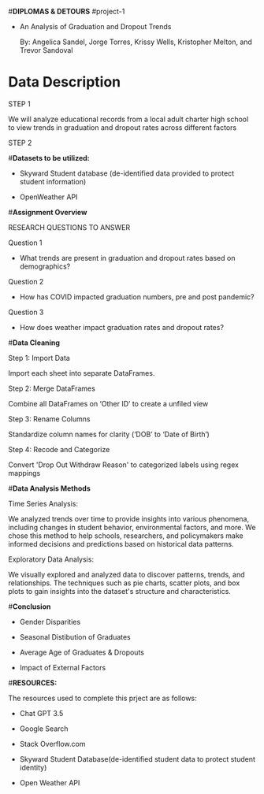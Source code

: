 #**DIPLOMAS & DETOURS**
#project-1

- An Analysis of Graduation and Dropout Trends

  By: Angelica Sandel, Jorge Torres, Krissy Wells, Kristopher Melton, and Trevor Sandoval


# **Data Description**

 STEP 1

We will analyze educational records from a local adult charter high school to view trends in graduation and dropout rates across different factors

STEP 2

#**Datasets to be utilized:**

- Skyward Student database (de-identified data provided to protect student information)

- OpenWeather API


#**Assignment Overview**

 RESEARCH QUESTIONS TO ANSWER

Question 1

- What trends are present in graduation and dropout rates based on demographics?


Question 2

- How has COVID impacted graduation numbers, pre and post pandemic?


Question 3

- How does weather impact graduation rates and dropout rates?


#**Data Cleaning**

 Step 1: Import Data

Import each sheet into separate DataFrames.

Step 2: Merge DataFrames

Combine all DataFrames on ‘Other ID’ to create a unfiled view 

Step 3: Rename Columns

Standardize column names for clarity (‘DOB’ to ‘Date of Birth’)

Step 4:  Recode and Categorize

Convert 'Drop Out Withdraw Reason' to categorized labels using regex mappings


#**Data Analysis Methods**


 Time Series Analysis: 

We analyzed trends over time to provide insights into various phenomena, including changes in student behavior, environmental factors, and more. 
We chose this method to help schools, researchers, and policymakers make informed decisions and predictions based on historical data patterns.

Exploratory Data Analysis:

We visually explored and analyzed data to discover patterns, trends, and relationships. 
The techniques such as pie charts, scatter plots, and box plots to gain insights into the dataset's structure and characteristics.


#**Conclusion**

- Gender Disparities

- Seasonal Distibution of Graduates

- Average Age of Graduates & Dropouts

- Impact of External Factors

#**RESOURCES:**

  The resources used to complete this prject are as follows:

  - Chat GPT 3.5
 
  - Google Search
 
  - Stack Overflow.com
 
  - Skyward Student Database(de-identified student data to protect student identity)
 
  - Open Weather API
